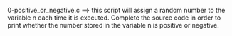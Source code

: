 0-positive_or_negative.c ==> this script will assign a random number to the variable n each time it is executed. Complete the source code in order to print whether the number stored in the variable n is positive or negative.
